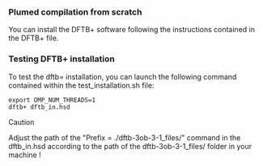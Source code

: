 ### Plumed compilation from scratch

You can install the DFTB+ software following the instructions contained in the DFTB+ file. 

### Testing DFTB+ installation 

To test the dftb= installation, you can launch the following command contained within the test_installation.sh file:
```
export OMP_NUM_THREADS=1
dftb+ dftb_in.hsd
```

> [!CAUTION]
> Adjust the path of the "Prefix = ./dftb-3ob-3-1_files/" command in the dftb_in.hsd according to the path of the dftb-3ob-3-1_files/ folder in your machine !
